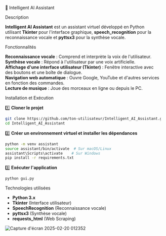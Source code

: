 🤖 Intelligent AI Assistant

Description

**Intelligent AI Assistant** est un assistant virtuel développé en Python utilisant **Tkinter** pour l'interface graphique, **speech_recognition** pour la reconnaissance vocale et **pyttsx3** pour la synthèse vocale.

Fonctionnalités

**Reconnaissance vocale** : Comprend et interprète la voix de l'utilisateur.  
**Synthèse vocale** : Répond à l'utilisateur par une voix artificielle.  
**Affichage d'une interface utilisateur (Tkinter)** : Fenêtre interactive avec des boutons et une boîte de dialogue.  
**Navigation web automatique** : Ouvre Google, YouTube et d'autres services en fonction des commandes.  
**Lecture de musique** : Joue des morceaux en ligne ou depuis le PC.



Installation et Exécution

 1️⃣ **Cloner le projet**
```bash
git clone https://github.com/ton-utilisateur/Intelligent_AI_Assistant.git
cd Intelligent_AI_Assistant
```

2️⃣ **Créer un environnement virtuel et installer les dépendances**
```bash
python -m venv assistant
source assistant/bin/activate  # Sur macOS/Linux
assistant\Scripts\activate    # Sur Windows
pip install -r requirements.txt
```

3️⃣ **Exécuter l'application**
```bash
python gui.py
```

Technologies utilisées

- **Python 3.x**
- **Tkinter** (Interface utilisateur)
- **SpeechRecognition** (Reconnaissance vocale)
- **pyttsx3** (Synthèse vocale)
- **requests_html** (Web Scraping)


![Capture d'écran 2025-02-20 012352](https://github.com/user-attachments/assets/a3ed9d0c-bb88-4d50-974a-3fed4c0b1176)

